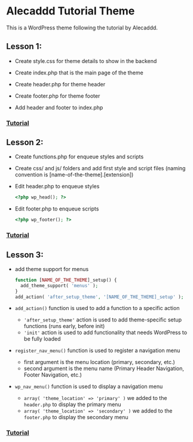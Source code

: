 # Alecaddd Tutorial Theme

This is a WordPress theme following the tutorial by Alecaddd.

## Lesson 1:
- Create style.css for theme details to show in the backend

- Create index.php that is the main page of the theme

- Create header.php for theme header

- Create footer.php for theme footer

- Add header and footer to index.php

### [Tutorial](https://www.youtube.com/watch?v=oTRZYnYQlmo&list=PLriKzYyLb28nUFbe0Y9d-19uVkOnhYxFE)

## Lesson 2:
- Create functions.php for enqueue styles and scripts

- Create css/ and js/ folders and add first style and script files (naming convention is [name-of-the-theme].[extension])

- Edit header.php to enqueue styles 
  ``` php
  <?php wp_head(); ?>
  ``` 

- Edit footer.php to enqueue scripts 
  ``` php
  <?php wp_footer(); ?>
  ``` 

### [Tutorial](https://www.youtube.com/watch?v=NF6r3Ejpris&list=PLriKzYyLb28nUFbe0Y9d-19uVkOnhYxFE)

## Lesson 3:

- add theme support for menus
  ``` php
  function [NAME_OF_THE_THEME]_setup() {
    add_theme_support( 'menus' );
  }
  add_action( 'after_setup_theme', '[NAME_OF_THE_THEME]_setup' );
  ```

- ``` add_action() ``` function is used to add a function to a specific action
  - ``` 'after_setup_theme' ``` action is used to add theme-specific setup functions (runs early, before init)
  - ``` 'init' ``` action is used to add functionality that needs WordPress to be fully loaded

- ``` register_nav_menu() ``` function is used to register a navigation menu
  - first argument is the menu location (primary, secondary, etc.)
  - second argument is the menu name (Primary Header Navigation, Footer Navigation, etc.)

- ``` wp_nav_menu() ``` function is used to display a navigation menu
  - ``` array( 'theme_location' => 'primary' ) ``` we added to the ```header.php``` to display the primary menu
  - ``` array( 'theme_location' => 'secondary' ) ``` we added to the ```footer.php``` to display the secondary menu


### [Tutorial](https://www.youtube.com/watch?v=Sz0z-Gyp3nA&list=PLriKzYyLb28nUFbe0Y9d-19uVkOnhYxFE)


